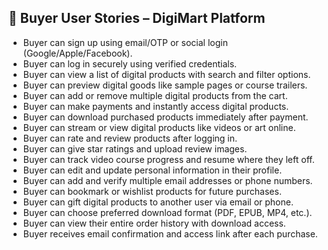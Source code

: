 ## 📌 Buyer User Stories – DigiMart Platform

- Buyer can sign up using email/OTP or social login (Google/Apple/Facebook).
- Buyer can log in securely using verified credentials.
- Buyer can view a list of digital products with search and filter options.
- Buyer can preview digital goods like sample pages or course trailers.
- Buyer can add or remove multiple digital products from the cart.
- Buyer can make payments and instantly access digital products.
- Buyer can download purchased products immediately after payment.
- Buyer can stream or view digital products like videos or art online.
- Buyer can rate and review products after logging in.
- Buyer can give star ratings and upload review images.
- Buyer can track video course progress and resume where they left off.
- Buyer can edit and update personal information in their profile.
- Buyer can add and verify multiple email addresses or phone numbers.
- Buyer can bookmark or wishlist products for future purchases.
- Buyer can gift digital products to another user via email or phone.
- Buyer can choose preferred download format (PDF, EPUB, MP4, etc.).
- Buyer can view their entire order history with download access.
- Buyer receives email confirmation and access link after each purchase.